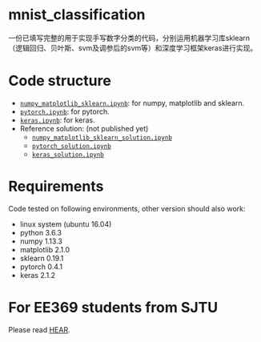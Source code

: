 # mnist_classification
一份已填写完整的用于实现手写数字分类的代码，分别运用机器学习库sklearn（逻辑回归、贝叶斯、svm及调参后的svm等）和深度学习框架keras进行实现。

# Code structure
* [`numpy_matplotlib_sklearn.ipynb`](numpy_matplotlib_sklearn.ipynb): for numpy, matplotlib and sklearn.
* [`pytorch.ipynb`](pytorch.ipynb): for pytorch.
* [`keras.ipynb`](keras.ipynb): for keras.
* Reference solution: (not published yet)
    * [`numpy_matplotlib_sklearn_solution.ipynb`](numpy_matplotlib_sklearn_solution.ipynb)
    * [`pytorch_solution.ipynb`](pytorch_solution.ipynb)
    * [`keras_solution.ipynb`](keras_solution.ipynb)

# Requirements
Code tested on following environments, other version should also work:
* linux system (ubuntu 16.04) 
* python 3.6.3
* numpy 1.13.3
* matplotlib 2.1.0
* sklearn 0.19.1
* pytorch 0.4.1
* keras 2.1.2

# For EE369 students from SJTU
Please read [HEAR](EE369.md).

